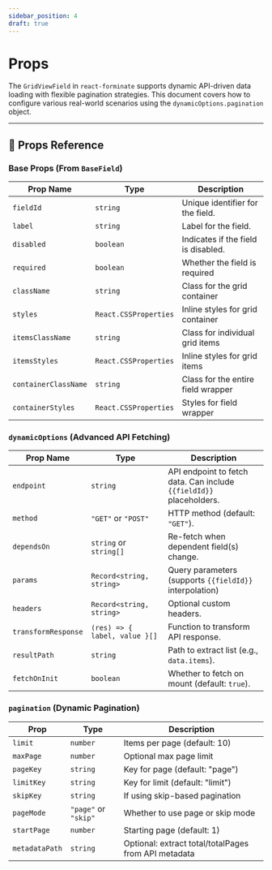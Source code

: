 ```yaml
---
sidebar_position: 4
draft: true
---
```


# Props

The `GridViewField` in `react-forminate` supports dynamic API-driven data loading with flexible pagination strategies. This document covers how to configure various real-world scenarios using the `dynamicOptions.pagination` object.

---

## 🔧 Props Reference

### **Base Props (From `BaseField`)**

| Prop Name            | Type                  | Description                         |
| -------------------- | --------------------- | ----------------------------------- |
| `fieldId`            | `string`              | Unique identifier for the field.    |
| `label`              | `string`              | Label for the field.                |
| `disabled`           | `boolean`             | Indicates if the field is disabled. |
| `required`           | `boolean`             | Whether the field is required       |
| `className`          | `string`              | Class for the grid container        |
| `styles`             | `React.CSSProperties` | Inline styles for grid container    |
| `itemsClassName`     | `string`              | Class for individual grid items     |
| `itemsStyles`        | `React.CSSProperties` | Inline styles for grid items        |
| `containerClassName` | `string`              | Class for the entire field wrapper  |
| `containerStyles`    | `React.CSSProperties` | Styles for field wrapper            |

### **`dynamicOptions` (Advanced API Fetching)**

| Prop Name           | Type                          | Description                                                         |
| ------------------- | ----------------------------- | ------------------------------------------------------------------- |
| `endpoint`          | `string`                      | API endpoint to fetch data. Can include `{{fieldId}}` placeholders. |
| `method`            | `"GET"` or `"POST"`           | HTTP method (default: `"GET"`).                                     |
| `dependsOn`         | `string` or `string[]`        | Re-fetch when dependent field(s) change.                            |
| `params`            | `Record<string, string>`      | Query parameters (supports `{{fieldId}}` interpolation)             |
| `headers`           | `Record<string, string>`      | Optional custom headers.                                            |
| `transformResponse` | `(res) => { label, value }[]` | Function to transform API response.                                 |
| `resultPath`        | `string`                      | Path to extract list (e.g., `data.items`).                          |
| `fetchOnInit`       | `boolean`                     | Whether to fetch on mount (default: `true`).                        |

### **`pagination` (Dynamic Pagination)**

| Prop           | Type                 | Description                                          |
| -------------- | -------------------- | ---------------------------------------------------- |
| `limit`        | `number`             | Items per page (default: 10)                         |
| `maxPage`      | `number`             | Optional max page limit                              |
| `pageKey`      | `string`             | Key for page (default: "page")                       |
| `limitKey`     | `string`             | Key for limit (default: "limit")                     |
| `skipKey`      | `string`             | If using skip-based pagination                       |
| `pageMode`     | `"page"` or `"skip"` | Whether to use page or skip mode                     |
| `startPage`    | `number`             | Starting page (default: 1)                           |
| `metadataPath` | `string`             | Optional: extract total/totalPages from API metadata |
